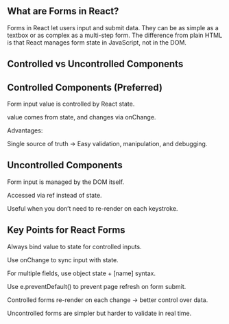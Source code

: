 ## What are Forms in React?
Forms in React let users input and submit data.
They can be as simple as a textbox or as complex as a multi-step form.
The difference from plain HTML is that React manages form state in JavaScript, not in the DOM.



## Controlled vs Uncontrolled Components

## Controlled Components (Preferred)
Form input value is controlled by React state.

value comes from state, and changes via onChange.

 Advantages:

Single source of truth → Easy validation, manipulation, and debugging.



## Uncontrolled Components
Form input is managed by the DOM itself.

Accessed via ref instead of state.

Useful when you don’t need to re-render on each keystroke.



##  Key Points for React Forms
Always bind value to state for controlled inputs.

Use onChange to sync input with state.

For multiple fields, use object state + [name] syntax.

Use e.preventDefault() to prevent page refresh on form submit.

Controlled forms re-render on each change → better control over data.

Uncontrolled forms are simpler but harder to validate in real time.







